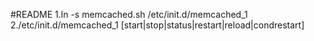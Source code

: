 #README
1.ln -s memcached.sh /etc/init.d/memcached_1
2./etc/init.d/memcached_1 [start|stop|status|restart|reload|condrestart]
